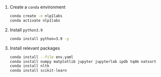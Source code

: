 1. Create a `conda` environment
   ```bash
   conda create -n nlp1labs
   conda activate nlp1labs
   ```
2. Install `python3.9`
   ```bash
   conda install python=3.9 -y
   ```
3. Install relevant packages
   ```bash
   conda install --file env.yaml
   conda install numpy matplotlib jupyter jupyterlab ipdb tqdm natsort pandas
   conda install nltk
   conda install scikit-learn
   ```
